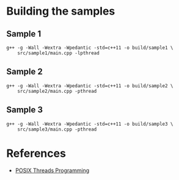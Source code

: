 # Building the samples

## Sample 1

```shell
g++ -g -Wall -Wextra -Wpedantic -std=c++11 -o build/sample1 \
    src/sample1/main.cpp -lpthread
```

## Sample 2

```shell
g++ -g -Wall -Wextra -Wpedantic -std=c++11 -o build/sample2 \
    src/sample2/main.cpp -pthread
```

## Sample 3

```shell
g++ -g -Wall -Wextra -Wpedantic -std=c++11 -o build/sample3 \
    src/sample3/main.cpp -pthread
```

# References

- [POSIX Threads Programming](https://computing.llnl.gov/tutorials/pthreads/)

